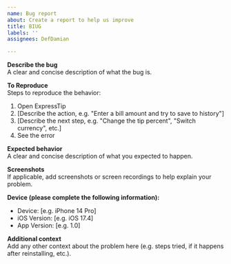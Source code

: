 ```yaml
---
name: Bug report
about: Create a report to help us improve
title: BIUG
labels: ''
assignees: DefDamian

---
```


**Describe the bug**  
A clear and concise description of what the bug is.

**To Reproduce**  
Steps to reproduce the behavior:
1. Open ExpressTip
2. [Describe the action, e.g. "Enter a bill amount and try to save to history"]
3. [Describe the next step, e.g. "Change the tip percent", "Switch currency", etc.]
4. See the error

**Expected behavior**  
A clear and concise description of what you expected to happen.

**Screenshots**  
If applicable, add screenshots or screen recordings to help explain your problem.

**Device (please complete the following information):**
- Device: [e.g. iPhone 14 Pro]
- iOS Version: [e.g. iOS 17.4]
- App Version: [e.g. 1.0]

**Additional context**  
Add any other context about the problem here (e.g. steps tried, if it happens after reinstalling, etc.).
